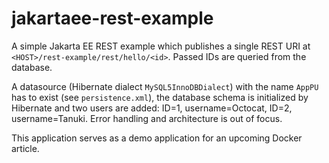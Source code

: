 # jakartaee-rest-example

A simple Jakarta EE REST example which publishes a single REST URI at `<HOST>/rest-example/rest/hello/<id>`. Passed IDs are queried from the database.


A datasource (Hibernate dialect `MySQL5InnoDBDialect`) with the name `AppPU` has to exist (see `persistence.xml`), the database schema is initialized by Hibernate and two users are added: ID=1, username=Octocat, ID=2, username=Tanuki.
Error handling and architecture is out of focus.

This application serves as a demo application for an upcoming Docker article.